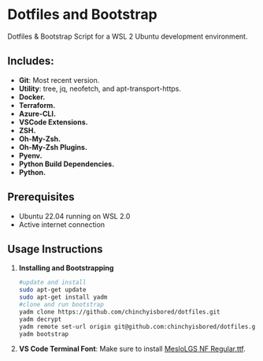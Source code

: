 # Dotfiles and Bootstrap

Dotfiles & Bootstrap Script for a WSL 2 Ubuntu development environment.

## Includes: ##

- **Git**: Most recent version.
- **Utility**: tree, jq, neofetch, and apt-transport-https.
- **Docker.**
- **Terraform.**
- **Azure-CLI.**
- **VSCode Extensions.**
- **ZSH.**
- **Oh-My-Zsh.**
- **Oh-My-Zsh Plugins.**
- **Pyenv.**
- **Python Build Dependencies.**
- **Python.**

## Prerequisites

- Ubuntu 22.04 running on WSL 2.0
- Active internet connection

## Usage Instructions

1. **Installing and Bootstrapping**
   ```bash
   #update and install
   sudo apt-get update
   sudo apt-get install yadm
   #clone and run bootstrap
   yadm clone https://github.com/chinchyisbored/dotfiles.git
   yadm decrypt
   yadm remote set-url origin git@github.com:chinchyisbored/dotfiles.git
   yadm bootstrap
   ```
7. **VS Code Terminal Font**: Make sure to install [MesloLGS NF Regular.ttf](https://github.com/romkatv/powerlevel10k#manual-font-installation).

